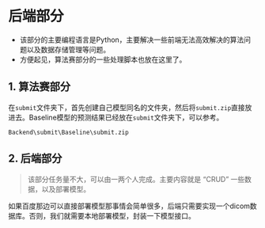 # 后端部分 
* 该部分的主要编程语言是Python，主要解决一些前端无法高效解决的算法问题以及数据存储管理等问题。
* 方便起见，算法赛部分的一些处理脚本也放在这里了。

## 1. 算法赛部分
在`submit`文件夹下，首先创建自己模型同名的文件夹，然后将`submit.zip`直接放进去。Baseline模型的预测结果已经放在`submit`文件夹下，可以参考。

    Backend\submit\Baseline\submit.zip

## 2. 后端部分

> 该部分任务量不大，可以由一两个人完成。主要内容就是 “CRUD” 一些数据，以及部署模型。

如果百度那边可以直接部署模型那事情会简单很多，后端只需要实现一个dicom数据库。否则，我们就需要本地部署模型，封装一下模型接口。
